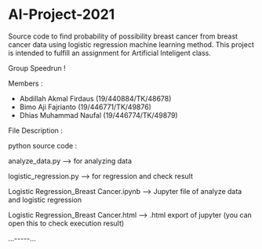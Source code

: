# AI-Project-2021
Source code to find probability of possibility breast cancer from breast cancer data using logistic regression machine learning method.
This project is intended to fulfill an assignment for Artificial Inteligent class.

Group Speedrun !

Members :
- Abdillah Akmal Firdaus  (19/440884/TK/48678)
- Bimo Aji Fajrianto      (19/446771/TK/49876)
- Dhias Muhammad Naufal   (19/446774/TK/49879)

File Description :

python source code :

analyze_data.py --> for analyzing data

logistic_regression.py --> for regression and check result

Logistic Regression_Breast Cancer.ipynb --> Jupyter file of analyze data and logistic regression

Logistic Regression_Breast Cancer.html --> .html export of jupyter (you can open this to check execution result)

...-----...
